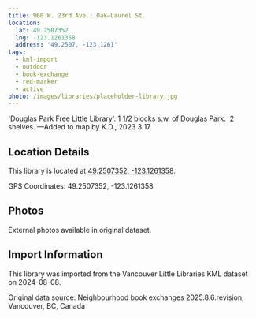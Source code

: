 ```yaml
---
title: 960 W. 23rd Ave.; Oak—Laurel St.
location:
  lat: 49.2507352
  lng: -123.1261358
  address: '49.2507, -123.1261'
tags:
  - kml-import
  - outdoor
  - book-exchange
  - red-marker
  - active
photo: /images/libraries/placeholder-library.jpg
---
```

'Douglas Park Free Little Library'.
1 1/2 blocks s.w. of Douglas Park.  2 shelves.
—Added to map by K.D., 2023 3 17.  

## Location Details

This library is located at [49.2507352, -123.1261358](https://www.google.com/maps?q=49.2507352,-123.1261358).

GPS Coordinates: 49.2507352, -123.1261358

## Photos

External photos available in original dataset.

## Import Information

This library was imported from the Vancouver Little Libraries KML dataset on 2024-08-08.

Original data source: Neighbourhood book exchanges 2025.8.6.revision; Vancouver, BC, Canada
